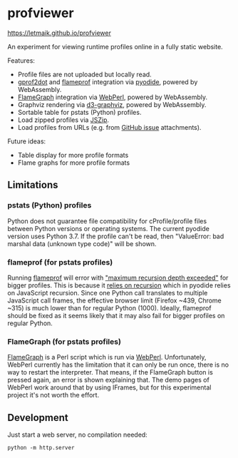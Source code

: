 # profviewer

https://letmaik.github.io/profviewer

An experiment for viewing runtime profiles online in a fully static website.

Features:
- Profile files are not uploaded but locally read.
- [gprof2dot](https://github.com/jrfonseca/gprof2dot) and [flameprof](https://github.com/baverman/flameprof) integration via [pyodide](https://github.com/iodide-project/pyodide), powered by WebAssembly.
- [FlameGraph](https://github.com/brendangregg/FlameGraph) integration via [WebPerl](https://github.com/haukex/webperl), powered by WebAssembly.
- Graphviz rendering via [d3-graphviz](https://github.com/magjac/d3-graphviz), powered by WebAssembly.
- Sortable table for pstats (Python) profiles.
- Load zipped profiles via [JSZip](https://github.com/Stuk/jszip).
- Load profiles from URLs (e.g. from [GitHub issue](https://github.com/letmaik/profviewer/issues/1) attachments).

Future ideas:
- Table display for more profile formats
- Flame graphs for more profile formats

## Limitations

### pstats (Python) profiles

Python does not guarantee file compatibility for cProfile/profile files between Python versions or operating systems. The current pyodide version uses Python 3.7. If the profile can't be read, then "ValueError: bad marshal data (unknown type code)" will be shown.

### flameprof (for pstats profiles)

Running [flameprof](https://github.com/baverman/flameprof) will error with ["maximum recursion depth exceeded"](https://github.com/iodide-project/pyodide/issues/346#issuecomment-680689869) for bigger profiles. This is because it [relies on recursion](https://github.com/baverman/flameprof/blob/df94267b78028b88234a64c21d88d046217ba72e/flameprof.py#L144-L150) which in pyodide relies on JavaScript recursion. Since one Python call translates to multiple JavaScript call frames, the effective browser limit (Firefox ~439, Chrome ~315) is much lower than for regular Python (1000). Ideally, flameprof should be fixed as it seems likely that it may also fail for bigger profiles on regular Python.

### FlameGraph (for pstats profiles)

[FlameGraph](https://github.com/brendangregg/FlameGraph) is a Perl script which is run via [WebPerl](https://github.com/haukex/webperl). Unfortunately, WebPerl currently has the limitation that it can only be run once, there is no way to restart the interpreter. That means, if the FlameGraph button is pressed again, an error is shown explaining that.
The demo pages of WebPerl work around that by using IFrames, but for this experimental project it's not worth the effort.

## Development

Just start a web server, no compilation needed:
```
python -m http.server
```